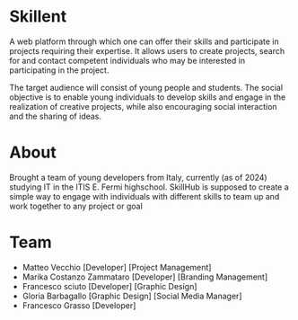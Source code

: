 # Skillent
A web platform through which one can offer their skills and participate in projects requiring their expertise. It allows users to create projects, search for and contact competent individuals who may be interested in participating in the project.

The target audience will consist of young people and students. The social objective is to enable young individuals to develop skills and engage in the realization of creative projects, while also encouraging social interaction and the sharing of ideas.

# About
Brought a team of young developers from Italy, currently (as of 2024) studying IT in the ITIS E. Fermi highschool. SkillHub is supposed to create a simple way to engage with individuals with different skills to team up and work together to any project or goal

# Team
- Matteo Vecchio [Developer] [Project Management]
- Marika Costanzo Zammataro [Developer] [Branding Management]
- Francesco sciuto [Developer] [Graphic Design]
- Gloria Barbagallo [Graphic Design] [Social Media Manager]
- Francesco Grasso [Developer]  
